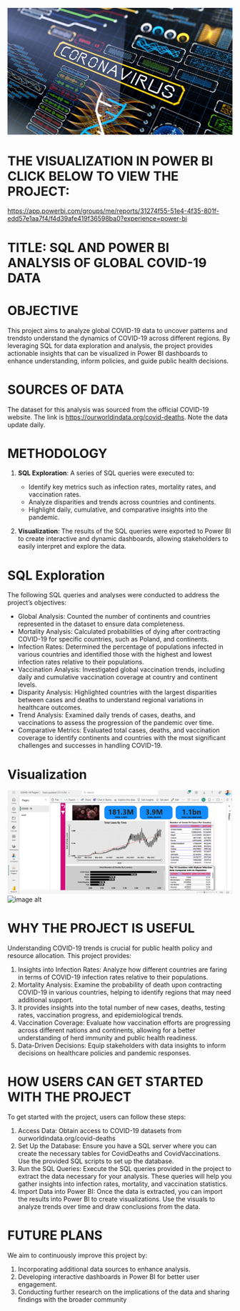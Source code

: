 ![image alt](https://github.com/mamudjoof/COVID-19-Global-Impact-Analysis-Project-by-SQL/blob/main/more-than-4-million-for-new-covid-19-research.jpg?raw=true)

# THE VISUALIZATION IN POWER BI CLICK BELOW TO VIEW THE PROJECT: 
https://app.powerbi.com/groups/me/reports/31274f55-51e4-4f35-801f-edd57e1aa7f4/f4d39afe419f36598ba0?experience=power-bi

# TITLE: SQL AND POWER BI ANALYSIS OF GLOBAL COVID-19 DATA

# OBJECTIVE
This project aims to analyze global COVID-19 data to uncover patterns and trendsto understand the dynamics of COVID-19 across different regions. By leveraging SQL for data exploration and analysis, 
the project provides actionable insights that can be visualized in Power BI dashboards to enhance understanding, inform policies, and guide public health decisions.

# SOURCES OF DATA
The dataset for this analysis was sourced from the official COVID-19 website. The link is https://ourworldindata.org/covid-deaths. Note the data update daily.

# METHODOLOGY
1. **SQL Exploration**: A series of SQL queries were executed to:
    + Identify key metrics such as infection rates, mortality rates, and vaccination rates.
    + Analyze disparities and trends across countries and continents.
    + Highlight daily, cumulative, and comparative insights into the pandemic.

2. **Visualization**:
   The results of the SQL queries were exported to Power BI to create interactive and dynamic dashboards, allowing stakeholders to easily interpret and explore the data.

# SQL Exploration
The following SQL queries and analyses were conducted to address the project’s objectives:
+ Global Analysis: Counted the number of continents and countries represented in the dataset to ensure data completeness.
+ Mortality Analysis: Calculated probabilities of dying after contracting COVID-19 for specific countries, such as Poland, and continents.
+ Infection Rates: Determined the percentage of populations infected in various countries and identified those with the highest and lowest infection rates relative to their populations.
+ Vaccination Analysis: Investigated global vaccination trends, including daily and cumulative vaccination coverage at country and continent levels.
+ Disparity Analysis: Highlighted countries with the largest disparities between cases and deaths to understand regional variations in healthcare outcomes.
+ Trend Analysis: Examined daily trends of cases, deaths, and vaccinations to assess the progression of the pandemic over time.
+ Comparative Metrics: Evaluated total cases, deaths, and vaccination coverage to identify continents and countries with the most significant challenges and successes in handling COVID-19.

# Visualization
![image alt](https://github.com/mamudjoof/COVID-19-Global-Impact-Analysis-Project-by-SQL/blob/main/Screenshot%20(245).png?raw=true)
![image alt]()

# WHY THE PROJECT IS USEFUL
Understanding COVID-19 trends is crucial for public health policy and resource allocation. This project provides:
1. Insights into Infection Rates: Analyze how different countries are faring in terms of COVID-19 infection rates relative to their populations.
2. Mortality Analysis: Examine the probability of death upon contracting COVID-19 in various countries, helping to identify regions that may need additional support.
3. It provides insights into the total number of new cases, deaths, testing rates, vaccination progress, and epidemiological trends.
4. Vaccination Coverage: Evaluate how vaccination efforts are progressing across different nations and continents, allowing for a better understanding of herd immunity and public health readiness.
5. Data-Driven Decisions: Equip stakeholders with data insights to inform decisions on healthcare policies and pandemic responses.


# HOW USERS CAN GET STARTED WITH THE PROJECT
To get started with the project, users can follow these steps:
1. Access Data: Obtain access to COVID-19 datasets from ourworldindata.org/covid-deaths
2. Set Up the Database: Ensure you have a SQL server where you can create the necessary tables for CovidDeaths and CovidVaccinations. Use the provided SQL scripts to set up the database.
3. Run the SQL Queries: Execute the SQL queries provided in the project to extract the data necessary for your analysis. These queries will help you gather insights into infection rates, mortality, and vaccination statistics.
4. Import Data into Power BI: Once the data is extracted, you can import the results into Power BI to create visualizations. Use the visuals to analyze trends over time and draw conclusions from the data.

 # FUTURE PLANS
 We aim to continuously improve this project by:
1. Incorporating additional data sources to enhance analysis.
2. Developing interactive dashboards in Power BI for better user engagement.
3. Conducting further research on the implications of the data and sharing findings with the broader community
